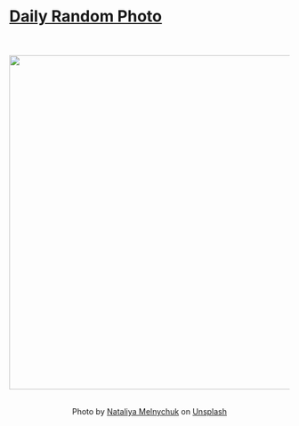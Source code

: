 # [Daily Random Photo](https://www.dailyrandomphoto.com/)

<div align="center">
  <br>
  <br>
  <a href="https://www.dailyrandomphoto.com/p/2024/2024-07-25/"><img src="https://images.unsplash.com/photo-1721390336122-c883e2b5c113?crop=entropy&cs=tinysrgb&fit=max&fm=jpg&ixid=M3w3NzUwOHwwfDF8cmFuZG9tfHx8fHx8fHx8MTcyMTg2NzY2Nnw&ixlib=rb-4.0.3&q=80&w=1080" width="600px"></a>
  <br>
  <br>
  <p class="has-text-grey">Photo by <a href="https://unsplash.com/@natinati?utm_source=Daily%20Random%20Photo&amp;utm_medium=referral" target="_blank" rel="noopener noreferrer">Nataliya Melnychuk</a> on <a href="https://unsplash.com/photos/a-person-standing-in-a-field-with-their-feet-in-the-air-aDuimvf3f14?utm_source=Daily%20Random%20Photo&amp;utm_medium=referral" target="_blank" rel="noopener noreferrer">Unsplash</a></p>
</div>
